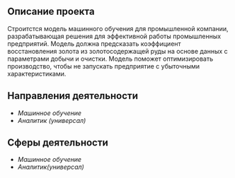 ## Описание проекта

Строитстся модель машинного обучения для промышленной компании, разрабатывающая решения для эффективной работы промышленных предприятий. Модель должна предсказать коэффициент восстановления золота из золотосодержащей руды на основе данных с параметрами добычи и очистки. Модель поможет оптимизировать производство, чтобы не запускать предприятие с убыточными характеристиками.

## Направления деятельности

- *Машинное обучение*
- *Аналитик (универсал)*

## Сферы деятельности

- *Машинное обучение*
- *Аналитик(универсал)*
